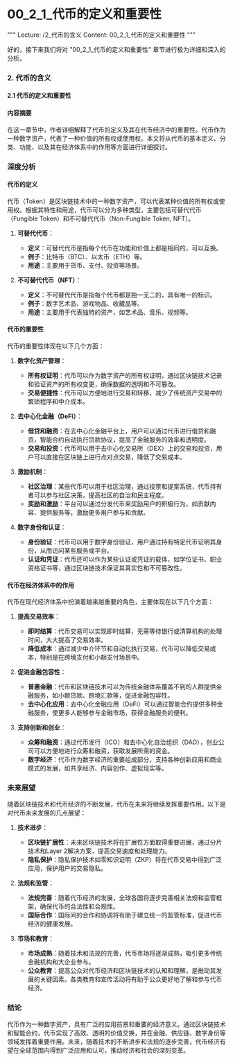 # 00_2_1_代币的定义和重要性

"""
Lecture: /2_代币的含义
Content: 00_2_1_代币的定义和重要性
"""

好的，接下来我们将对 "00_2_1_代币的定义和重要性" 章节进行极为详细和深入的分析。

### 2. 代币的含义
#### 2.1 代币的定义和重要性

#### 内容摘要
在这一章节中，作者详细解释了代币的定义及其在代币经济中的重要性。代币作为一种数字资产，代表了一种价值的所有权或使用权。本文将从代币的基本定义、分类、功能、以及其在经济体系中的作用等方面进行详细探讨。

### 深度分析
#### 代币的定义
代币（Token）是区块链技术中的一种数字资产，可以代表某种价值的所有权或使用权。根据其特性和用途，代币可以分为多种类型，主要包括可替代代币（Fungible Token）和不可替代代币（Non-Fungible Token, NFT）。

1. **可替代代币**：
   - **定义**：可替代代币是指每个代币在功能和价值上都是相同的，可以互换。
   - **例子**：比特币（BTC）、以太币（ETH）等。
   - **用途**：主要用于货币、支付、投资等场景。

2. **不可替代代币（NFT）**：
   - **定义**：不可替代代币是指每个代币都是独一无二的，具有唯一的标识。
   - **例子**：数字艺术品、游戏物品、收藏品等。
   - **用途**：主要用于代表独特的资产，如艺术品、音乐、视频等。

#### 代币的重要性
代币的重要性体现在以下几个方面：

1. **数字化资产管理**：
   - **所有权证明**：代币可以作为数字资产的所有权证明，通过区块链技术记录和验证资产的所有权变更，确保数据的透明和不可篡改。
   - **交易便捷性**：代币可以方便地进行交易和转移，减少了传统资产交易中的繁琐程序和中介成本。

2. **去中心化金融（DeFi）**：
   - **借贷和融资**：在去中心化金融平台上，用户可以通过代币进行借贷和融资，智能合约自动执行贷款协议，提高了金融服务的效率和透明度。
   - **交易和投资**：代币可以用于去中心化交易所（DEX）上的交易和投资，用户可以直接在区块链上进行点对点交易，降低了交易成本。

3. **激励机制**：
   - **社区治理**：某些代币可以用于社区治理，通过投票和提案系统，代币持有者可以参与社区决策，提高社区的自治和民主程度。
   - **奖励和激励**：平台可以通过分发代币来奖励用户的积极行为，如贡献内容、提供服务等，激励更多用户参与和贡献。

4. **数字身份和认证**：
   - **身份验证**：代币可以用于数字身份验证，用户通过持有特定代币证明其身份，从而访问某些服务或平台。
   - **认证和凭证**：代币还可以作为某些认证或凭证的载体，如学位证书、职业资格证书等，通过区块链技术保证其真实性和不可篡改性。

#### 代币在经济体系中的作用
代币在现代经济体系中扮演着越来越重要的角色，主要体现在以下几个方面：

1. **提高交易效率**：
   - **即时结算**：代币交易可以实现即时结算，无需等待银行或清算机构的处理时间，大大提高了交易效率。
   - **降低成本**：通过减少中介环节和自动化执行交易，代币可以降低交易成本，特别是在跨境支付和小额支付场景中。

2. **促进金融包容性**：
   - **普惠金融**：代币和区块链技术可以为传统金融体系覆盖不到的人群提供金融服务，如小额贷款、跨境汇款等，促进金融包容性。
   - **去中心化应用**：去中心化金融应用（DeFi）可以通过智能合约提供多种金融服务，使更多人能够参与金融市场，获得金融服务的便利。

3. **支持创新和创业**：
   - **众筹和融资**：通过代币发行（ICO）和去中心化自治组织（DAO），创业公司可以方便地进行众筹和融资，获取发展所需的资金。
   - **数字经济**：代币作为数字经济的重要组成部分，支持各种创新应用和商业模式的发展，如共享经济、内容创作、虚拟现实等。

### 未来展望
随着区块链技术和代币经济的不断发展，代币在未来将继续发挥重要作用。以下是对代币未来发展的几点展望：

1. **技术进步**：
   - **区块链扩展性**：未来区块链技术将在扩展性方面取得重要进展，通过分片技术和Layer 2解决方案，提高交易速度和处理能力。
   - **隐私保护**：隐私保护技术如零知识证明（ZKP）将在代币交易中得到广泛应用，保护用户的交易隐私。

2. **法规和监管**：
   - **法规完善**：随着代币经济的发展，全球各国将逐步完善相关法规和监管框架，确保代币的合法性和合规性。
   - **国际合作**：国际间的合作和协调将有助于建立统一的监管标准，促进代币经济的健康发展。

3. **市场和教育**：
   - **市场成熟**：随着技术和法规的完善，代币市场将逐渐成熟，吸引更多传统金融机构和大企业参与。
   - **公众教育**：提高公众对代币经济和区块链技术的认知和理解，是推动其发展的关键因素。各类教育和宣传活动将有助于公众更好地了解和参与代币经济。

### 结论
代币作为一种数字资产，具有广泛的应用前景和重要的经济意义。通过区块链技术和智能合约，代币实现了高效、透明的价值交换，并在金融、供应链、数字身份等领域发挥着重要作用。未来，随着技术的不断进步和法规的逐步完善，代币经济有望在全球范围内得到广泛应用和认可，推动经济和社会的深刻变革。
